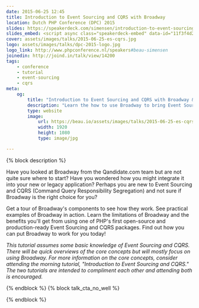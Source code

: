 ```yaml
---
date: 2015-06-25 12:45
title: Introduction to Event Sourcing and CQRS with Broadway
location: Dutch PHP Conference (DPC) 2015
slides: https://speakerdeck.com/simensen/introduction-to-event-sourcing-and-cqrs-with-broadway-dpc-2015
slides_embed: <script async class="speakerdeck-embed" data-id="11f3f4d2eb4e4824a310a168fb1f633c" data-ratio="1.77777777777778" src="//speakerdeck.com/assets/embed.js"></script>
cover: assets/images/talks/2015-06-25-es-cqrs.jpg
logo: assets/images/talks/dpc-2015-logo.jpg
logo_link: http://www.phpconference.nl/speakers#beau-simensen
joinedin: http://joind.in/talk/view/14200
tags:
    - conference
    - tutorial
    - event-sourcing
    - cqrs
meta:
    og:
        title: "Introduction to Event Sourcing and CQRS with Broadway &middot; Beau Simensen &middot; dflydev"
        description: "Learn the how to use Broadway to bring Event Sourcing and CQRS to your application."
        type: website
        image:
            url: https://beau.io/assets/images/talks/2015-06-25-es-cqrs.jpg
            width: 1920
            height: 1080
            type: image/jpg

---
```

{% block description %}

Have you looked at Broadway from the Qandidate.com team but are not quite sure where to start? Have you wondered how you might integrate it into your new or legacy application? Perhaps you are new to Event Sourcing and CQRS (Command Query Responsibility Segregation) and not sure if Broadway is the right choice for you?

Get a tour of Broadway's components to see how they work. See practical examples of Broadway in action. Learn the limitations of Broadway and the benefits you'll get from using one of PHP's first open-source and production-ready Event Sourcing and CQRS packages. Find out how you can put Broadway to work for you today!

*This tutorial assumes some basic knowledge of Event Sourcing and CQRS. There will be quick overviews of the core concepts but will mostly focus on using Broadway. For more information on the core concepts, consider attending the morning tutorial, "Introduction to Event Sourcing and CQRS." The two tutorials are intended to compliment each other and attending both is encouraged.*

{% endblock %}
{% block talk_cta_no_well %}
<script src="https://app.convertkit.com/landing_pages/766.js?orient=horz&ref=beau.io-dpc-escqrsbroadway"></script>
{% endblock  %}
